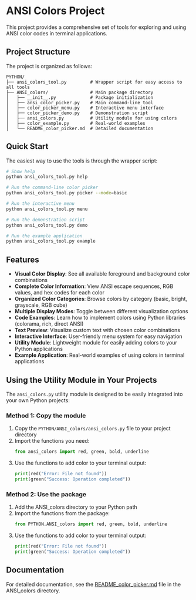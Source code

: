 # ANSI Colors Project

This project provides a comprehensive set of tools for exploring and using ANSI color codes in terminal applications.

## Project Structure

The project is organized as follows:

```
PYTHON/
├── ansi_colors_tool.py         # Wrapper script for easy access to all tools
├── ANSI_colors/                # Main package directory
│   ├── __init__.py             # Package initialization
│   ├── ansi_color_picker.py    # Main command-line tool
│   ├── color_picker_menu.py    # Interactive menu interface
│   ├── color_picker_demo.py    # Demonstration script
│   ├── ansi_colors.py          # Utility module for using colors
│   ├── color_example.py        # Real-world examples
│   └── README_color_picker.md  # Detailed documentation
```

## Quick Start

The easiest way to use the tools is through the wrapper script:

```bash
# Show help
python ansi_colors_tool.py help

# Run the command-line color picker
python ansi_colors_tool.py picker --mode=basic

# Run the interactive menu
python ansi_colors_tool.py menu

# Run the demonstration script
python ansi_colors_tool.py demo

# Run the example application
python ansi_colors_tool.py example
```

## Features

- **Visual Color Display**: See all available foreground and background color combinations
- **Complete Color Information**: View ANSI escape sequences, RGB values, and hex codes for each color
- **Organized Color Categories**: Browse colors by category (basic, bright, grayscale, RGB cube)
- **Multiple Display Modes**: Toggle between different visualization options
- **Code Examples**: Learn how to implement colors using Python libraries (colorama, rich, direct ANSI)
- **Text Preview**: Visualize custom text with chosen color combinations
- **Interactive Interface**: User-friendly menu system for easy navigation
- **Utility Module**: Lightweight module for easily adding colors to your Python applications
- **Example Application**: Real-world examples of using colors in terminal applications

## Using the Utility Module in Your Projects

The `ansi_colors.py` utility module is designed to be easily integrated into your own Python projects:

### Method 1: Copy the module

1. Copy the `PYTHON/ANSI_colors/ansi_colors.py` file to your project directory
2. Import the functions you need:
   ```python
   from ansi_colors import red, green, bold, underline
   ```
3. Use the functions to add color to your terminal output:
   ```python
   print(red("Error: File not found"))
   print(green("Success: Operation completed"))
   ```

### Method 2: Use the package

1. Add the ANSI_colors directory to your Python path
2. Import the functions from the package:
   ```python
   from PYTHON.ANSI_colors import red, green, bold, underline
   ```
3. Use the functions to add color to your terminal output:
   ```python
   print(red("Error: File not found"))
   print(green("Success: Operation completed"))
   ```

## Documentation

For detailed documentation, see the [README_color_picker.md](ANSI_colors/README_color_picker.md) file in the ANSI_colors directory.